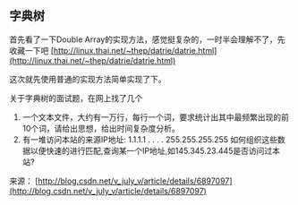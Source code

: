 ## 字典树 ##
首先看了一下Double Array的实现方法，感觉挺复杂的，一时半会理解不了，先收藏一下吧
[http://linux.thai.net/~thep/datrie/datrie.html](http://linux.thai.net/~thep/datrie/datrie.html)

这次就先使用普通的实现方法简单实现了下。

关于字典树的面试题，在网上找了几个

1. 一个文本文件，大约有一万行，每行一个词，要求统计出其中最频繁出现的前10个词，请给出思想，给出时间复杂度分析。
2. 有一堆访问本站的来源IP地址:
1.1.1.1
.
.
.
.
255.255.255.255
如何组织这些数据以便快速的进行匹配,查询某一个IP地址,如145.345.23.445是否访问过本站?


来源：
[http://blog.csdn.net/v_july_v/article/details/6897097](http://blog.csdn.net/v_july_v/article/details/6897097)